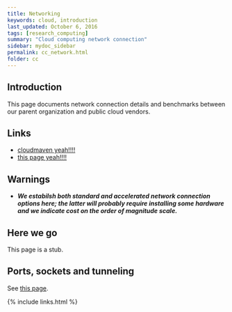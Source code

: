 ```yaml
---
title: Networking 
keywords: cloud, introduction
last_updated: October 6, 2016
tags: [research_computing]
summary: "Cloud computing network connection"
sidebar: mydoc_sidebar
permalink: cc_network.html
folder: cc
---
```


## Introduction
This page documents network connection details and benchmarks between our parent organization and public 
cloud vendors. 


## Links
- [cloudmaven yeah!!!!](http://cloudmaven.org)
- [this page yeah!!!!](cc_network.html)


## Warnings
- ***We estabilsh both standard and accelerated network connection options here; the latter will probably
require installing some hardware and we indicate cost on the order of magnitude scale.***


## Here we go


This page is a stub. 


## Ports, sockets and tunneling


See [this page](cc_technical.html).


{% include links.html %}
